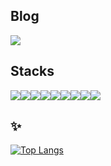 ## Blog
<div>
  <a href="https://velog.io/@saemileee" target="_blank"><img src="https://img.shields.io/badge/Velog-20C997?style=flat-square&logo=velog&logoColor=white"/></a>
</div>

## Stacks
<div style="display:flex">
  <img src="https://img.shields.io/badge/HTML5-E34F26?style=flat-square&logo=HTML5&logoColor=white"/>
  <img src="https://img.shields.io/badge/CSS3-1572B6?style=flat-square&logo=CSS3&logoColor=white"/>
  <img src="https://img.shields.io/badge/JavaScript-F7DF1E?style=flat-square&logo=JavaScript&logoColor=white"/>
  <img src="https://img.shields.io/badge/TypeScript-3178C6?style=flat-square&logo=typescript&logoColor=white"/>
  <img src="https://img.shields.io/badge/React-61DAFB?style=flat-square&logo=React&logoColor=white"/>
  <img src="https://img.shields.io/badge/Sass-CC6699?style=flat-square&logo=Sass&logoColor=white"/>
  <img src="https://img.shields.io/badge/Bulma-00D1B2?style=flat-square&logo=Bulma&logoColor=white"/>
  <img src="https://img.shields.io/badge/Node.js-339933?style=flat-square&logo=Node.js&logoColor=white"/>
  <img src="https://img.shields.io/badge/MongoDB-47A248?style=flat-square&logo=mongodb&logoColor=white"/>
</div>

## ✨

[![Top Langs](https://github-readme-stats.vercel.app/api/top-langs/?username=saemileee&layout=compact)](https://github.com/anuraghazra/github-readme-stats)

<!--
**saemileee/saemileee** is a ✨ _special_ ✨ repository because its `README.md` (this file) appears on your GitHub profile.

Here are some ideas to get you started:

- 🔭 I’m currently working on ...
- 🌱 I’m currently learning ...
- 👯 I’m looking to collaborate on ...
- 🤔 I’m looking for help with ...
- 💬 Ask me about ...
- 📫 How to reach me: ...
- 😄 Pronouns: ...
- ⚡ Fun fact: ...
-->
